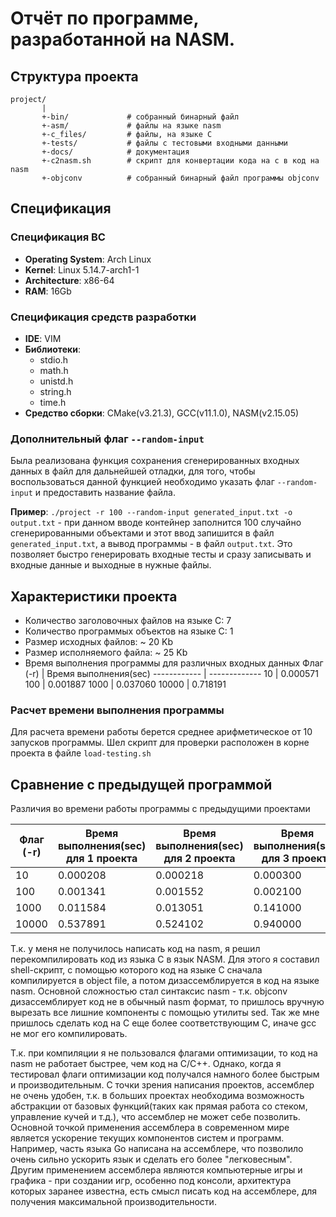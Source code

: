# Отчёт по программе, разработанной на NASM.
## Структура проекта
```
project/
       |
       +-bin/             # собранный бинарный файл
       +-asm/             # файлы на языке nasm
       +-c_files/         # файлы, на языке C
       +-tests/           # файлы с тестовыми входными данными
       +-docs/            # документация
       +-c2nasm.sh        # скрипт для конвертации кода на c в код на nasm
       +-objconv          # собранный бинарный файл программы objconv
```

## Спецификация

### Спецификация ВС
- **Operating System**: Arch Linux
- **Kernel**: Linux 5.14.7-arch1-1
- **Architecture**: x86-64
- **RAM**: 16Gb

### Спецификация средств разработки
- **IDE**: VIM
- **Библиотеки**:
    - stdio.h
    - math.h
    - unistd.h
    - string.h
    - time.h
- **Средство сборки**: CMake(v3.21.3), GCC(v11.1.0), NASM(v2.15.05)
     
### Дополнительный флаг `--random-input`
Была реализована функция сохранения сгенерированных входных данных в файл для дальнейшей отладки, для того, чтобы воспользоваться данной функцией необходимо указать флаг `--random-input` и предоставить название файла.

**Пример**: `./project -r 100 --random-input generated_input.txt -o output.txt` - при данном вводе контейнер заполнится 100 случайно сгенерированными объектами и этот ввод запишится в файл `generated_input.txt`, а вывод программы - в файл `output.txt`.
Это позволяет быстро генерировать входные тесты и сразу записывать и входные данные и выходные в нужные файлы.

## Характеристики проекта
- Количество заголовочных файлов на языке C: 7
- Количество программых объектов на языке C: 1
- Размер исходных файлов: ~ 20 Kb
- Размер исполняемого файла: ~ 25 Kb
- Время выполнения программы для различных входных данных
    Флаг (-r) | Время выполнения(sec)
    ------------ | -------------
    10 | 0.000571
    100 | 0.001887
    1000 | 0.037060
    10000 | 0.718191

### Расчет времени выполнения программы
Для расчета времени работы берется среднее арифметическое от 10 запусков программы. Шел скрипт для проверки расположен в корне проекта в файле `load-testing.sh` 

## Сравнение с предыдущей программой
Различия во времени работы программы с предыдущими проектами

Флаг (-r) | Время выполнения(sec) для 1 проекта | Время выполнения(sec) для 2 проекта | Время выполнения(sec) для 3 проекта | Время выполнения(sec) для 4 проекта
--------- | -------- | ------- | ------- | ------- |
10    | 0.000208 | 0.000218 | 0.000300  | 0.000571
100   | 0.001341 | 0.001552 | 0.002100  | 0.001887
1000  | 0.011584 | 0.013051 | 0.141000  | 0.037060
10000 | 0.537891 | 0.524102 | 0.940000  | 0.718191

Т.к. у меня не получилось написать код на nasm, я решил перекомпилировать код из языка C в язык NASM.
Для этого я составил shell-скрипт, с помощью которого код на языке C сначала компилируется в object file, а потом дизассемблируется в код на языке nasm. Основной сложностью стал синтаксис nasm - т.к. objconv дизассемблирует код не в обычный nasm формат, то пришлось вручную вырезать все лишние компоненты с помощью утилиты sed.
Так же мне пришлось сделать код на C еще более соответствующим C, иначе gcc не мог его компилировать.

Т.к. при компиляции я не пользовался флагами оптимизации, то код на nasm не работает быстрее, чем код на C/C++. Однако, когда я тестировал флаги оптимизации код получался намного более быстрым и производительным.
С точки зрения написания проектов, ассемблер не очень удобен, т.к. в больших проектах необходима возможность абстракции от базовых функций(таких как прямая работа со стеком, управление кучей и т.д.), что ассемблер не может себе позволить. Основной точкой применения ассемблера в современном мире является ускорение текущих компонентов систем и программ.
Например, часть языка Go написана на ассемблере, что позволило очень сильно ускорить язык и сделать его более "легковесным". Другим применением ассемблера являются компьютерные игры и графика - при создании игр, особенно под консоли, архитектура которых заранее известна, есть смысл писать код на ассемблере, для получения максимальной производительности.
